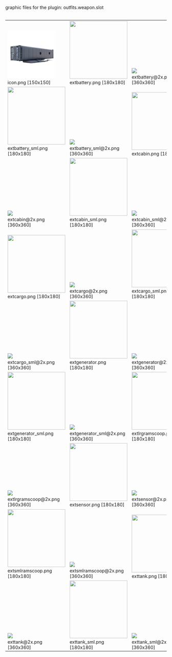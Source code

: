 graphic files for the plugin: outfits.weapon.slot<br>
<br>
<table>
	<tr valign="bottom">
		<td><img src="https://raw.githubusercontent.com/zuckung/endless-sky-plugins/refs/heads/main/myplugins/outfits.weapon.slot/icon.png" width="150" height="150"><br>
		icon.png [150x150]</td>
		<td><img src="https://raw.githubusercontent.com/zuckung/endless-sky-plugins/refs/heads/main/myplugins/outfits.weapon.slot/images/outfit/extbattery.png" width="180" height="180"><br>
		extbattery.png [180x180]</td>
		<td><img src="https://raw.githubusercontent.com/zuckung/endless-sky-plugins/refs/heads/main/myplugins/outfits.weapon.slot/images/outfit/extbattery@2x.png" height="200"><br>
		extbattery@2x.png [360x360]</td>
	</tr>
	<tr valign="bottom">
		<td><img src="https://raw.githubusercontent.com/zuckung/endless-sky-plugins/refs/heads/main/myplugins/outfits.weapon.slot/images/outfit/extbattery_sml.png" width="180" height="180"><br>
		extbattery_sml.png [180x180]</td>
		<td><img src="https://raw.githubusercontent.com/zuckung/endless-sky-plugins/refs/heads/main/myplugins/outfits.weapon.slot/images/outfit/extbattery_sml@2x.png" height="200"><br>
		extbattery_sml@2x.png [360x360]</td>
		<td><img src="https://raw.githubusercontent.com/zuckung/endless-sky-plugins/refs/heads/main/myplugins/outfits.weapon.slot/images/outfit/extcabin.png" width="180" height="180"><br>
		extcabin.png [180x180]</td>
	</tr>
	<tr valign="bottom">
		<td><img src="https://raw.githubusercontent.com/zuckung/endless-sky-plugins/refs/heads/main/myplugins/outfits.weapon.slot/images/outfit/extcabin@2x.png" height="200"><br>
		extcabin@2x.png [360x360]</td>
		<td><img src="https://raw.githubusercontent.com/zuckung/endless-sky-plugins/refs/heads/main/myplugins/outfits.weapon.slot/images/outfit/extcabin_sml.png" width="180" height="180"><br>
		extcabin_sml.png [180x180]</td>
		<td><img src="https://raw.githubusercontent.com/zuckung/endless-sky-plugins/refs/heads/main/myplugins/outfits.weapon.slot/images/outfit/extcabin_sml@2x.png" height="200"><br>
		extcabin_sml@2x.png [360x360]</td>
	</tr>
	<tr valign="bottom">
		<td><img src="https://raw.githubusercontent.com/zuckung/endless-sky-plugins/refs/heads/main/myplugins/outfits.weapon.slot/images/outfit/extcargo.png" width="180" height="180"><br>
		extcargo.png [180x180]</td>
		<td><img src="https://raw.githubusercontent.com/zuckung/endless-sky-plugins/refs/heads/main/myplugins/outfits.weapon.slot/images/outfit/extcargo@2x.png" height="200"><br>
		extcargo@2x.png [360x360]</td>
		<td><img src="https://raw.githubusercontent.com/zuckung/endless-sky-plugins/refs/heads/main/myplugins/outfits.weapon.slot/images/outfit/extcargo_sml.png" width="180" height="180"><br>
		extcargo_sml.png [180x180]</td>
	</tr>
	<tr valign="bottom">
		<td><img src="https://raw.githubusercontent.com/zuckung/endless-sky-plugins/refs/heads/main/myplugins/outfits.weapon.slot/images/outfit/extcargo_sml@2x.png" height="200"><br>
		extcargo_sml@2x.png [360x360]</td>
		<td><img src="https://raw.githubusercontent.com/zuckung/endless-sky-plugins/refs/heads/main/myplugins/outfits.weapon.slot/images/outfit/extgenerator.png" width="180" height="180"><br>
		extgenerator.png [180x180]</td>
		<td><img src="https://raw.githubusercontent.com/zuckung/endless-sky-plugins/refs/heads/main/myplugins/outfits.weapon.slot/images/outfit/extgenerator@2x.png" height="200"><br>
		extgenerator@2x.png [360x360]</td>
	</tr>
	<tr valign="bottom">
		<td><img src="https://raw.githubusercontent.com/zuckung/endless-sky-plugins/refs/heads/main/myplugins/outfits.weapon.slot/images/outfit/extgenerator_sml.png" width="180" height="180"><br>
		extgenerator_sml.png [180x180]</td>
		<td><img src="https://raw.githubusercontent.com/zuckung/endless-sky-plugins/refs/heads/main/myplugins/outfits.weapon.slot/images/outfit/extgenerator_sml@2x.png" height="200"><br>
		extgenerator_sml@2x.png [360x360]</td>
		<td><img src="https://raw.githubusercontent.com/zuckung/endless-sky-plugins/refs/heads/main/myplugins/outfits.weapon.slot/images/outfit/extlrgramscoop.png" width="180" height="180"><br>
		extlrgramscoop.png [180x180]</td>
	</tr>
	<tr valign="bottom">
		<td><img src="https://raw.githubusercontent.com/zuckung/endless-sky-plugins/refs/heads/main/myplugins/outfits.weapon.slot/images/outfit/extlrgramscoop@2x.png" height="200"><br>
		extlrgramscoop@2x.png [360x360]</td>
		<td><img src="https://raw.githubusercontent.com/zuckung/endless-sky-plugins/refs/heads/main/myplugins/outfits.weapon.slot/images/outfit/extsensor.png" width="180" height="180"><br>
		extsensor.png [180x180]</td>
		<td><img src="https://raw.githubusercontent.com/zuckung/endless-sky-plugins/refs/heads/main/myplugins/outfits.weapon.slot/images/outfit/extsensor@2x.png" height="200"><br>
		extsensor@2x.png [360x360]</td>
	</tr>
	<tr valign="bottom">
		<td><img src="https://raw.githubusercontent.com/zuckung/endless-sky-plugins/refs/heads/main/myplugins/outfits.weapon.slot/images/outfit/extsmlramscoop.png" width="180" height="180"><br>
		extsmlramscoop.png [180x180]</td>
		<td><img src="https://raw.githubusercontent.com/zuckung/endless-sky-plugins/refs/heads/main/myplugins/outfits.weapon.slot/images/outfit/extsmlramscoop@2x.png" height="200"><br>
		extsmlramscoop@2x.png [360x360]</td>
		<td><img src="https://raw.githubusercontent.com/zuckung/endless-sky-plugins/refs/heads/main/myplugins/outfits.weapon.slot/images/outfit/exttank.png" width="180" height="180"><br>
		exttank.png [180x180]</td>
	</tr>
	<tr valign="bottom">
		<td><img src="https://raw.githubusercontent.com/zuckung/endless-sky-plugins/refs/heads/main/myplugins/outfits.weapon.slot/images/outfit/exttank@2x.png" height="200"><br>
		exttank@2x.png [360x360]</td>
		<td><img src="https://raw.githubusercontent.com/zuckung/endless-sky-plugins/refs/heads/main/myplugins/outfits.weapon.slot/images/outfit/exttank_sml.png" width="180" height="180"><br>
		exttank_sml.png [180x180]</td>
		<td><img src="https://raw.githubusercontent.com/zuckung/endless-sky-plugins/refs/heads/main/myplugins/outfits.weapon.slot/images/outfit/exttank_sml@2x.png" height="200"><br>
		exttank_sml@2x.png [360x360]</td>
	</tr>
</table>
